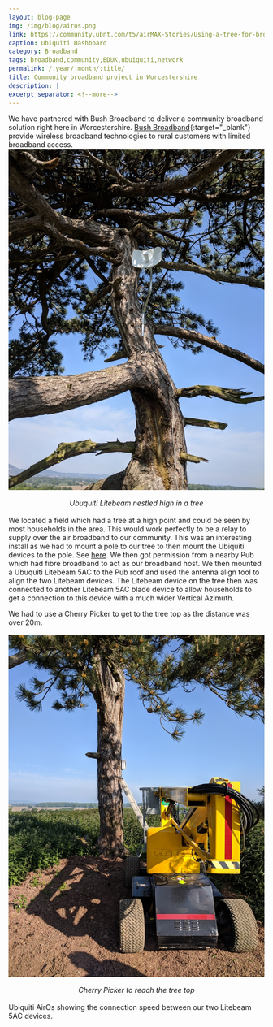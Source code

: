 ```yaml
---
layout: blog-page
img: /img/blog/airos.png
link: https://community.ubnt.com/t5/airMAX-Stories/Using-a-tree-for-broadband/cns-p/2355210
caption: Ubiquiti Dashboard 
category: Broadband
tags: broadband,community,BDUK,ubuiquiti,network
permalink: /:year/:month/:title/
title: Community broadband project in Worcestershire
description: |
excerpt_separator: <!--more-->
---
```


We have partnered with Bush Broadband to deliver a community broadband solution right here in Worcestershire.<!--more--> [Bush Broadband](https://www.bushbroadband.com){:target="_blank"} provide wireless broadband technologies to rural customers with limited broadband access.
<br><img class="img-responsive center-block" src="/img/blog/tree2.jpg" alt="tree broadband"><center><em>Ubuquiti Litebeam nestled high in a tree</em></center>
<br>
We located a field which had a tree at a high point and could be seen by most households in the area. This would work perfectly to be a relay to supply over the air broadband to our community. This was an interesting install as we had to mount a pole to our tree to then mount the Ubiquiti devices to the pole. See [here](https://community.ubnt.com/t5/airMAX-Stories/Using-a-tree-for-broadband/cns-p/2355210). 
We then got permission from a nearby Pub which had fibre broadband to act as our broadband host. We then mounted a Ubuquiti Litebeam 5AC to the Pub roof and used the antenna align tool to align the two Litebeam devices. The Litebeam device on the tree then was connected to another Litebeam 5AC blade device to allow households to get a connection to this device with a much wider Vertical Azimuth.

We had to use a Cherry Picker to get to the tree top as the distance was over 20m.<br>
<br><img class="img-responsive center-block" src="/img/blog/cherry-picker.jpg" alt="cherry picker"><center><em>Cherry Picker to reach the tree top</em></center><br>
Ubiquiti AirOs showing the connection speed between our two Litebeam 5AC devices.<br>